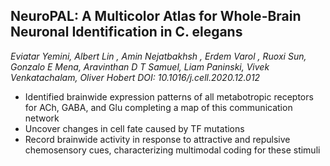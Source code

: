  ## NeuroPAL: A Multicolor Atlas for Whole-Brain Neuronal Identification in C. elegans 

 _Eviatar Yemini, Albert Lin , Amin Nejatbakhsh , Erdem Varol , Ruoxi Sun, Gonzalo E Mena, Aravinthan D T Samuel, Liam Paninski, Vivek Venkatachalam, Oliver Hobert_
_DOI: 10.1016/j.cell.2020.12.012_

- Identified brainwide expression patterns of all metabotropic receptors for ACh, GABA, and Glu completing a map of this communication network
- Uncover changes in cell fate caused by TF mutations
- Record brainwide activity in response to attractive and repulsive chemosensory cues, characterizing multimodal coding for these stimuli
